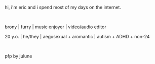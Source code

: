 hi, i'm eric and i spend most of my days on the internet.

​

brony | furry | music enjoyer | video/audio editor

20 y.o. | he/they | aegosexual + aromantic | autism + ADHD + non-24

​

pfp by julune
